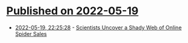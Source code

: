 # [Published on 2022-05-19](index.md)

* [2022-05-19, 22:25:28](https://news.ycombinator.com/item?id=31440955) - [Scientists Uncover a Shady Web of Online Spider Sales](https://www.nytimes.com/2022/05/19/science/spiders-tarantulas-arachnids-trade.html)
